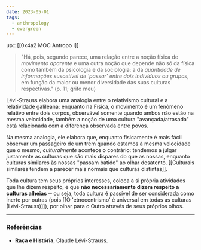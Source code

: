 ```yaml
---
date: 2023-05-01
tags:
  - anthropology
  - evergreen
---
```

up:: [[0x4a2 MOC Antropo I]]

> "Há, pois, segundo parece, uma relação entre a noção física de *movimento aparente* e uma outra noção que depende não só da física como também da psicologia e da sociologia: a da *quantidade de informações suscetível de 'passar' entre dois indivíduos ou grupos*, em função da maior ou menor diversidade das suas culturas respectivas." (p. 11; grifo meu)

Lévi-Strauss elabora uma analogia entre o relativismo cultural e a relatividade galileana: enquanto na Física, o movimento é um fenômeno relativo entre dois corpos, observável somente quando ambos não estão na mesma velocidade, também a noção de uma cultura "avançada/atrasada" está relacionada com a diferença observada entre povos.

Na mesma analogia, ele elabora que, enquanto fisicamente é mais fácil observar um passageiro de um trem quando estamos à mesma velocidade que o mesmo, *culturalmente* acontece o contrário: tendemos a julgar justamente as culturas que são mais díspares do que as nossas, enquanto culturas similares às nossas "passam batido" ao olhar desatento. [[Culturais similares tendem a parecer mais normais que culturas distintas]].

Toda cultura tem seus próprios interesses, coloca a si própria atividades que lhe dizem respeito, e que **não necessariamente dizem respeito a culturas alheias** ─ ou seja, toda cultura é passível de ser considerada como inerte por outras (pois [[O 'etnocentrismo' é universal em todas as culturas (Lévi-Strauss)]]), por olhar para o Outro através de seus próprios olhos.



---
### Referências
- **Raça e História**, Claude Lévi-Strauss.
